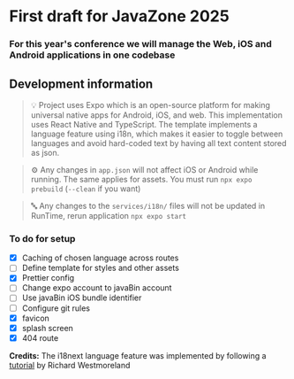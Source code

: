 # First draft for JavaZone 2025

### For this year's conference we will manage the Web, iOS and Android applications in one codebase

## Development information

> 💡 Project uses Expo which is an open-source platform for making universal native apps for Android, iOS, and web.
> This implementation uses React Native and TypeScript. The template implements a language feature using i18n, 
> which makes it easier to toggle between languages and avoid hard-coded text by having all text content stored as json.

> ⚙️ Any changes in `app.json` will not affect iOS or Android while running. The same applies for assets. You must run `npx expo prebuild` (`--clean` if you want)

> 🔤 Any changes to the `services/i18n/` files will not be updated in RunTime, rerun application `npx expo start`

### To do for setup
- [x] Caching of chosen language across routes
- [ ] Define template for styles and other assets
- [x] Prettier config
- [ ] Change expo account to javaBin account
- [ ] Use javaBin iOS bundle identifier
- [ ] Configure git rules
- [x] favicon
- [x] splash screen
- [x] 404 route

**Credits:**
The i18next language feature was implemented by following a [tutorial](https://ilearnedathing.com/internationalizing-a-react-native-app-with-i18next-and-expo-part-1) by Richard Westmoreland
